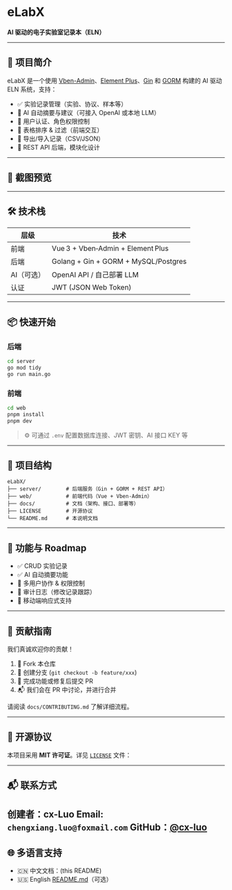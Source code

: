# eLabX

**AI 驱动的电子实验室记录本（ELN）**

---

## 🌟 项目简介

eLabX 是一个使用 [Vben-Admin](https://github.com/vbenjs/vue-vben-admin)、[Element Plus](https://element-plus.org/)、[Gin](https://github.com/gin-gonic/gin) 和 [GORM](https://gorm.io/) 构建的 AI 驱动 ELN 系统，支持：

- ✅ 实验记录管理（实验、协议、样本等）
- 🧠 AI 自动摘要与建议（可接入 OpenAI 或本地 LLM）
- 🔐 用户认证、角色权限控制
- 🧩 表格排序 & 过滤（前端交互）
- 🔁 导出/导入记录（CSV/JSON）
- 🚀 REST API 后端，模块化设计

---

## 📸 截图预览

---

## 🛠 技术栈

| 层级       | 技术               |
|----------|------------------|
| 前端       | Vue 3 + Vben‑Admin + Element Plus |
| 后端       | Golang + Gin + GORM + MySQL/Postgres |
| AI（可选） | OpenAI API / 自己部署 LLM |
| 认证       | JWT (JSON Web Token) |

---

## 📦 快速开始

### 后端

```bash
cd server
go mod tidy
go run main.go
```

### 前端

```bash
cd web
pnpm install
pnpm dev
```

> ⚙️ 可通过 `.env` 配置数据库连接、JWT 密钥、AI 接口 KEY 等

---

## 📁 项目结构

```
eLabX/
├── server/        # 后端服务（Gin + GORM + REST API）
├── web/           # 前端代码（Vue + Vben‑Admin）
├── docs/          # 文档（架构、接口、部署等）
├── LICENSE        # 开源协议
└── README.md      # 本说明文档
```

---

## 🔭 功能与 Roadmap

* ✅ CRUD 实验记录
* ✅ AI 自动摘要功能
* 🔲 多用户协作 & 权限控制
* 🔲 审计日志（修改记录跟踪）
* 🔲 移动端响应式支持

---

## 🤝 贡献指南

我们真诚欢迎你的贡献！

1. 🍴 Fork 本仓库
2. 🧩 创建分支 (`git checkout -b feature/xxx`)
3. 🧪 完成功能或修复后提交 PR
4. 📬 我们会在 PR 中讨论，并进行合并

请阅读 `docs/CONTRIBUTING.md` 了解详细流程。

---

## 📄 开源协议

本项目采用 **MIT 许可证**。详见 [`LICENSE`](../LICENSE) 文件：

---

## 📬 联系方式

创建者：cx-Luo
Email: `chengxiang.luo@foxmail.com`
GitHub：[@cx-luo](https://github.com/cx-luo)
---

## 🌐 多语言支持

* 🇨🇳 中文文档：(this README)
* 🇺🇸 English [README.md](../README.md)（可选）
